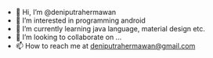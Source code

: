 - 👋 Hi, I’m @deniputrahermawan
- 👀 I’m interested in programming android
- 🌱 I’m currently learning java language, material design etc.
- 💞️ I’m looking to collaborate on ...
- 📫 How to reach me at deniputrahermawan@gmail.com

<!---
deniputrahermawan/deniputrahermawan is a ✨ special ✨ repository because its `README.md` (this file) appears on your GitHub profile.
You can click the Preview link to take a look at your changes.
--->
